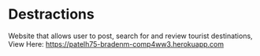# Destractions
Website that allows user to post, search for and review tourist destinations,
View Here: https://patelh75-bradenm-comp4ww3.herokuapp.com
